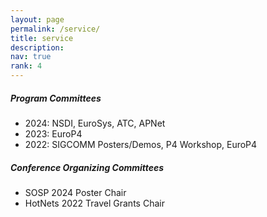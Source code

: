 ```yaml
---
layout: page
permalink: /service/
title: service
description: 
nav: true
rank: 4
---
```


##### Program Committees
* 2024: NSDI, EuroSys, ATC, APNet 
* 2023: EuroP4
* 2022: SIGCOMM Posters/Demos, P4 Workshop, EuroP4 

##### Conference Organizing Committees
* SOSP 2024 Poster Chair 
* HotNets 2022 Travel Grants Chair 
